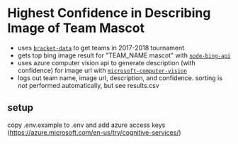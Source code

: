 # Highest Confidence in Describing Image of Team Mascot

- uses [`bracket-data`](https://github.com/bracketclub/bracket-data) to get teams in 2017-2018 tournament
- gets top bing image result for "TEAM_NAME mascot" with [`node-bing-api`](https://github.com/goferito/node-bing-api)
- uses azure computer vision api to generate description (with confidence) for image url with [`microsoft-computer-vision`](https://github.com/viane/microsoft-computer-vision)
- logs out team name, image url, description, and confidence. sorting is *not* performed automatically, but see results.csv


## setup
copy .env.example to .env and add azure access keys (https://azure.microsoft.com/en-us/try/cognitive-services/)
